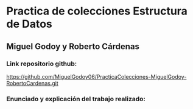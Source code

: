 # Practica de colecciones Estructura de Datos
## Miguel Godoy y Roberto Cárdenas
### Link repositorio github:
https://github.com/MiguelGodoy06/PracticaColecciones-MiguelGodoy-RobertoCardenas.git
### Enunciado y explicación del trabajo realizado:
